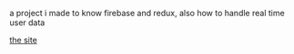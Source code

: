 a project i made to know firebase and redux, also how to handle real time user data

<a href="https://web.app/"> the site </a>

